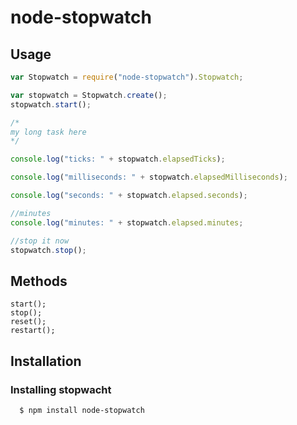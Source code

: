 # node-stopwatch

## Usage

``` js
var Stopwatch = require("node-stopwatch").Stopwatch;

var stopwatch = Stopwatch.create();
stopwatch.start();

/*
my long task here
*/

console.log("ticks: " + stopwatch.elapsedTicks);

console.log("milliseconds: " + stopwatch.elapsedMilliseconds);

console.log("seconds: " + stopwatch.elapsed.seconds);

//minutes
console.log("minutes: " + stopwatch.elapsed.minutes;

//stop it now
stopwatch.stop();
```

## Methods
```
start();
stop();
reset();
restart();
```
## Installation

### Installing stopwacht

``` bash
  $ npm install node-stopwatch
```
